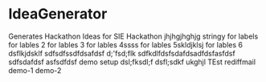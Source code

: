 # IdeaGenerator
Generates Hackathon Ideas for SIE Hackathon
jhjhgjhghjg
stringy
for labels
for lables 2
for lables 3
for lables 4ssss
for lables 5skldjklsj
for lables 6
dsflkjdsklf
sdfsdfssdfdsafdsf
d;'fsd;flk
sdfkdlfdsfsdafdsadfdsfasfdsf
sdfsdafdsf
asfsdfdsf
demo setup
dsl;fksdl;f
dsfl;sdkf
ukghjl
TEst
rediffmail
demo-1
demo-2
